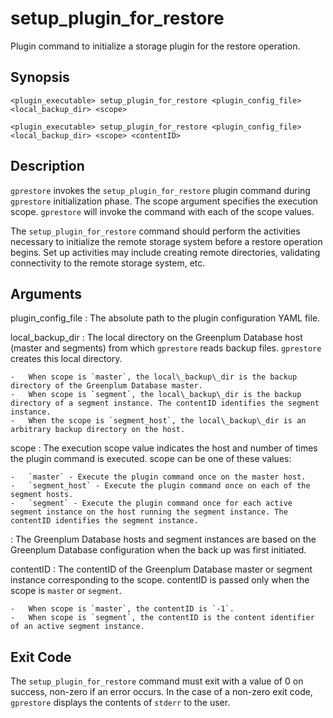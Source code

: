 # setup\_plugin\_for\_restore 

Plugin command to initialize a storage plugin for the restore operation.

## Synopsis 

```
<plugin_executable> setup_plugin_for_restore <plugin_config_file> <local_backup_dir> <scope>
```

```
<plugin_executable> setup_plugin_for_restore <plugin_config_file> <local_backup_dir> <scope> <contentID>
```

## Description 

`gprestore` invokes the `setup_plugin_for_restore` plugin command during `gprestore` initialization phase. The scope argument specifies the execution scope. `gprestore` will invoke the command with each of the scope values.

The `setup_plugin_for_restore` command should perform the activities necessary to initialize the remote storage system before a restore operation begins. Set up activities may include creating remote directories, validating connectivity to the remote storage system, etc.

## Arguments 

plugin\_config\_file
:   The absolute path to the plugin configuration YAML file.

local\_backup\_dir
:   The local directory on the Greenplum Database host \(master and segments\) from which `gprestore` reads backup files. `gprestore` creates this local directory.

    -   When scope is `master`, the local\_backup\_dir is the backup directory of the Greenplum Database master.
    -   When scope is `segment`, the local\_backup\_dir is the backup directory of a segment instance. The contentID identifies the segment instance.
    -   When the scope is `segment_host`, the local\_backup\_dir is an arbitrary backup directory on the host.

scope
:   The execution scope value indicates the host and number of times the plugin command is executed. scope can be one of these values:

    -   `master` - Execute the plugin command once on the master host.
    -   `segment_host` - Execute the plugin command once on each of the segment hosts.
    -   `segment` - Execute the plugin command once for each active segment instance on the host running the segment instance. The contentID identifies the segment instance.

:   The Greenplum Database hosts and segment instances are based on the Greenplum Database configuration when the back up was first initiated.

contentID
:   The contentID of the Greenplum Database master or segment instance corresponding to the scope. contentID is passed only when the scope is `master` or `segment`.

    -   When scope is `master`, the contentID is `-1`.
    -   When scope is `segment`, the contentID is the content identifier of an active segment instance.

## Exit Code 

The `setup_plugin_for_restore` command must exit with a value of 0 on success, non-zero if an error occurs. In the case of a non-zero exit code, `gprestore` displays the contents of `stderr` to the user.

